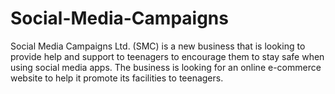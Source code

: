 # Social-Media-Campaigns
Social Media Campaigns Ltd. (SMC) is a new business that is looking to provide help and support to teenagers to encourage them to stay safe when using social media apps. The business is looking for an online e-commerce website to help it promote its facilities to teenagers.
